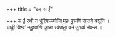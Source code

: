 +++
title = "०२ स ईं"

+++
स ईं॒ रथो॒ न भु॑रि॒षाळ॑योजि म॒हः पु॒रूणि॑ सा॒तये॒ वसू॑नि ।  
आदीं॒ विश्वा॑ नहु॒ष्या॑णि जा॒ता स्व॑र्षाता॒ वन॑ ऊ॒र्ध्वा न॑वन्त ॥